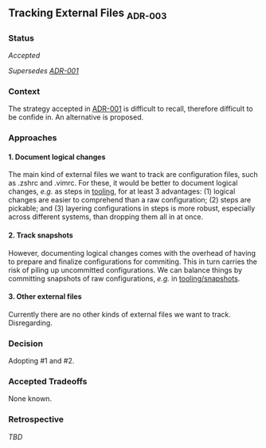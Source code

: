 ## Tracking External Files <sub>ADR-003</sub>

### Status

_Accepted_

_Supersedes [ADR-001](https://github.com/slackwing/feathers/blob/master/adr/001-tracking-external-files.md)_

### Context

The strategy accepted in [ADR-001](https://github.com/slackwing/feathers/blob/master/adr/001-tracking-external-files.md) is difficult to recall, therefore difficult to be confide in. An alternative is proposed.

### Approaches

#### 1. Document logical changes

The main kind of external files we want to track are configuration files, such as .zshrc and .vimrc. For these, it would be better to document logical changes, _e.g._ as steps in [tooling](https://github.com/slackwing/feathers/tree/master/tooling), for at least 3 advantages: (1) logical changes are easier to comprehend than a raw configuration; (2) steps are pickable; and (3) layering configurations in steps is more robust, especially across different systems, than dropping them all in at once.

#### 2. Track snapshots

However, documenting logical changes comes with the overhead of having to prepare and finalize configurations for commiting. This in turn carries the risk of piling up uncommitted configurations. We can balance things by committing snapshots of raw configurations, _e.g._ in [tooling/snapshots](https://github.com/slackwing/feathers/tree/master/tooling/snapshots).

#### 3. Other external files

Currently there are no other kinds of external files we want to track. Disregarding.

### Decision

Adopting #1 and #2.

### Accepted Tradeoffs

None known.

### Retrospective

_TBD_

